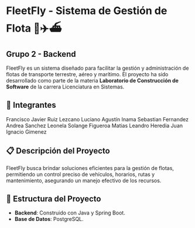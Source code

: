 # FleetFly - Sistema de Gestión de Flota 🚛✈️⛴️

## Grupo 2 - Backend

FleetFly es un sistema diseñado para facilitar la gestión y administración de flotas de transporte terrestre, aéreo y marítimo. El proyecto ha sido desarrollado como parte de la materia **Laboratorio de Construcción de Software** de la carrera Licenciatura en Sistemas.

## 👥 Integrantes
Francisco Javier Ruiz Lezcano
Luciano Agustín Inama
Sebastian Fernandez
Andrea Sanchez
Leonela Solange Figueroa
Matias Leandro Heredia
Juan Ignacio Gimenez

## 📋 Descripción del Proyecto
FleetFly busca brindar soluciones eficientes para la gestión de flotas, permitiendo un control preciso de vehículos, horarios, rutas y mantenimiento, asegurando un manejo efectivo de los recursos.

## 📂 Estructura del Proyecto
- **Backend**: Construido con Java y Spring Boot.
- **Base de Datos**: PostgreSQL.

